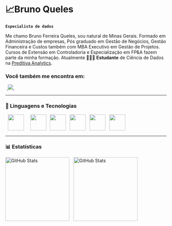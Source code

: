 # 📈Bruno Queles

**`Especialista de dados`**

Me chamo Bruno Ferreira Queles, sou natural de Minas Gerais. Formado em Administração de empresas, Pós graduado em Gestão de Negócios, Gestão Financeira e Custos também com MBA Executivo em Gestão de Projetos. Cursos de Extensão em Controladoria e Especialização em FP&A fazem parte da minha formação. Atualmente 👨🏻‍💻 **Estudante** de Ciência de Dados na [Preditiva Analytics](https://www.preditiva.ai.com.br/).
<br>
### Você também me encontra em:
&nbsp;<a href="https://www.linkedin.com/in/brunoqueles">
  <img src="https://img.shields.io/badge/linkedin-%230077B5.svg?style=for-the-badge&logo=linkedin&logoColor=white">
</a>&nbsp;

---

### 🤖 Linguagens e Tecnologias
<div style="display: inline">
  &nbsp;&nbsp;<img width='50' height='50' src="https://cdn.jsdelivr.net/gh/devicons/devicon/icons/python/python-original.svg" />&nbsp;&nbsp;
  &nbsp;&nbsp;<img width='50' height='50' src="https://cdn.jsdelivr.net/gh/devicons/devicon@latest/icons/jupyter/jupyter-original-wordmark.svg" />
  &nbsp;&nbsp;<img width='50' height='50' src="https://cdn.jsdelivr.net/gh/devicons/devicon@latest/icons/microsoftsqlserver/microsoftsqlserver-original-wordmark.svg" />            
  &nbsp;&nbsp;<img width='50' height='50' src="https://cdn.jsdelivr.net/gh/devicons/devicon@latest/icons/azure/azure-original-wordmark.svg" />    
  &nbsp;&nbsp;<img width='50' height='50' src="https://cdn.jsdelivr.net/gh/devicons/devicon@latest/icons/amazonwebservices/amazonwebservices-original-wordmark.svg" />      
  &nbsp;&nbsp;<img width='50' height='50' src="https://cdn.jsdelivr.net/gh/devicons/devicon@latest/icons/apacheairflow/apacheairflow-original-wordmark.svg" />
          
---

### 📊 Estatísticas

<p>
  <img 
    align="left" 
    alt="GitHub Stats" 
    height="200" 
    style="padding-right: 10px;" 
    src="https://github-readme-stats.vercel.app/api?username=brunofqueles&show_icons=true&theme=tokyonight&include_all_commits=true&locale=pt-br" 
  />

<img 
      align="left" 
      alt="GitHub Stats" 
      height="200" 
      src="https://github-readme-stats.vercel.app/api/top-langs/?username=brunofqueles&theme=tokyonight&layout=compact&custom_title=Tecnologias&langs_count=9" 
  />

</p>




